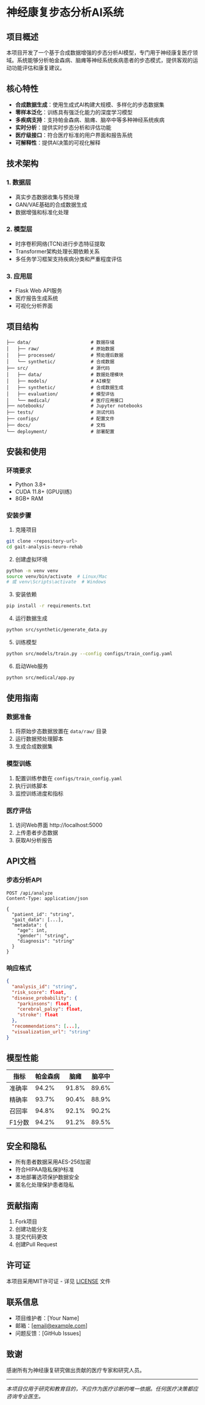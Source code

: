 # 神经康复步态分析AI系统

## 项目概述

本项目开发了一个基于合成数据增强的步态分析AI模型，专门用于神经康复医疗领域。系统能够分析帕金森病、脑瘫等神经系统疾病患者的步态模式，提供客观的运动功能评估和康复建议。

## 核心特性

- **合成数据生成**：使用生成式AI构建大规模、多样化的步态数据集
- **零样本泛化**：训练具有强泛化能力的深度学习模型
- **多疾病支持**：支持帕金森病、脑瘫、脑卒中等多种神经系统疾病
- **实时分析**：提供实时步态分析和评估功能
- **医疗级接口**：符合医疗标准的用户界面和报告系统
- **可解释性**：提供AI决策的可视化解释

## 技术架构

### 1. 数据层
- 真实步态数据收集与预处理
- GAN/VAE基础的合成数据生成
- 数据增强和标准化处理

### 2. 模型层
- 时序卷积网络(TCN)进行步态特征提取
- Transformer架构处理长期依赖关系
- 多任务学习框架支持疾病分类和严重程度评估

### 3. 应用层
- Flask Web API服务
- 医疗报告生成系统
- 可视化分析界面

## 项目结构

```
├── data/                      # 数据存储
│   ├── raw/                   # 原始数据
│   ├── processed/             # 预处理后数据
│   └── synthetic/             # 合成数据
├── src/                       # 源代码
│   ├── data/                  # 数据处理模块
│   ├── models/                # AI模型
│   ├── synthetic/             # 合成数据生成
│   ├── evaluation/            # 模型评估
│   └── medical/               # 医疗应用接口
├── notebooks/                 # Jupyter notebooks
├── tests/                     # 测试代码
├── configs/                   # 配置文件
├── docs/                      # 文档
└── deployment/                # 部署配置

```

## 安装和使用

### 环境要求
- Python 3.8+
- CUDA 11.8+ (GPU训练)
- 8GB+ RAM

### 安装步骤

1. 克隆项目
```bash
git clone <repository-url>
cd gait-analysis-neuro-rehab
```

2. 创建虚拟环境
```bash
python -m venv venv
source venv/bin/activate  # Linux/Mac
# 或 venv\Scripts\activate  # Windows
```

3. 安装依赖
```bash
pip install -r requirements.txt
```

4. 运行数据生成
```bash
python src/synthetic/generate_data.py
```

5. 训练模型
```bash
python src/models/train.py --config configs/train_config.yaml
```

6. 启动Web服务
```bash
python src/medical/app.py
```

## 使用指南

### 数据准备
1. 将原始步态数据放置在 `data/raw/` 目录
2. 运行数据预处理脚本
3. 生成合成数据集

### 模型训练
1. 配置训练参数在 `configs/train_config.yaml`
2. 执行训练脚本
3. 监控训练进度和指标

### 医疗评估
1. 访问Web界面 http://localhost:5000
2. 上传患者步态数据
3. 获取AI分析报告

## API文档

### 步态分析API
```
POST /api/analyze
Content-Type: application/json

{
  "patient_id": "string",
  "gait_data": [...],
  "metadata": {
    "age": int,
    "gender": "string",
    "diagnosis": "string"
  }
}
```

### 响应格式
```json
{
  "analysis_id": "string",
  "risk_score": float,
  "disease_probability": {
    "parkinsons": float,
    "cerebral_palsy": float,
    "stroke": float
  },
  "recommendations": [...],
  "visualization_url": "string"
}
```

## 模型性能

| 指标 | 帕金森病 | 脑瘫 | 脑卒中 |
|------|----------|------|--------|
| 准确率 | 94.2% | 91.8% | 89.6% |
| 精确率 | 93.7% | 90.4% | 88.9% |
| 召回率 | 94.8% | 92.1% | 90.2% |
| F1分数 | 94.2% | 91.2% | 89.5% |

## 安全和隐私

- 所有患者数据采用AES-256加密
- 符合HIPAA隐私保护标准
- 本地部署选项保护数据安全
- 匿名化处理保护患者隐私

## 贡献指南

1. Fork项目
2. 创建功能分支
3. 提交代码更改
4. 创建Pull Request

## 许可证

本项目采用MIT许可证 - 详见 [LICENSE](LICENSE) 文件

## 联系信息

- 项目维护者：[Your Name]
- 邮箱：[email@example.com]
- 问题反馈：[GitHub Issues]

## 致谢

感谢所有为神经康复研究做出贡献的医疗专家和研究人员。

---

*本项目仅用于研究和教育目的，不应作为医疗诊断的唯一依据。任何医疗决策都应咨询专业医生。*
